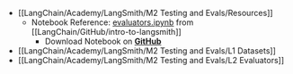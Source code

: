 - [[LangChain/Academy/LangSmith/M2 Testing and Evals/Resources]]
	- Notebook Reference: [evaluators.ipynb](https://github.com/langchain-ai/intro-to-langsmith/blob/main/notebooks/module_2/evaluators.ipynb) from [[LangChain/GitHub/intro-to-langsmith]]
		- Download Notebook on [**GitHub**](https://github.com/langchain-ai/intro-to-langsmith/blob/main/notebooks/module_2/evaluators.ipynb)
- [[LangChain/Academy/LangSmith/M2 Testing and Evals/L1 Datasets]]
- [[LangChain/Academy/LangSmith/M2 Testing and Evals/L2 Evaluators]]